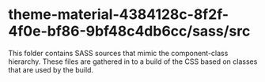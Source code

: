 # theme-material-4384128c-8f2f-4f0e-bf86-9bf48c4db6cc/sass/src

This folder contains SASS sources that mimic the component-class hierarchy. These files
are gathered in to a build of the CSS based on classes that are used by the build.
